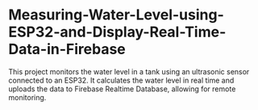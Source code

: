 # Measuring-Water-Level-using-ESP32-and-Display-Real-Time-Data-in-Firebase
This project monitors the water level in a tank using an ultrasonic sensor connected to an ESP32. It calculates the water level in real time and uploads the data to Firebase Realtime Database, allowing for remote monitoring.
